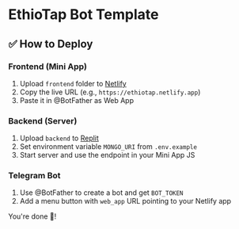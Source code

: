 # EthioTap Bot Template

## ✅ How to Deploy

### Frontend (Mini App)
1. Upload `frontend` folder to [Netlify](https://www.netlify.com)
2. Copy the live URL (e.g., `https://ethiotap.netlify.app`)
3. Paste it in @BotFather as Web App

### Backend (Server)
1. Upload `backend` to [Replit](https://replit.com)
2. Set environment variable `MONGO_URI` from `.env.example`
3. Start server and use the endpoint in your Mini App JS

### Telegram Bot
1. Use @BotFather to create a bot and get `BOT_TOKEN`
2. Add a menu button with `web_app` URL pointing to your Netlify app

You're done 🎉!
